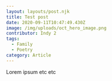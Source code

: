 ```yaml
---
layout: layouts/post.njk
title: Test post
date: 2020-09-11T10:47:49.430Z
image: /img/uploads/oct_hero_image.png
contributor: Indy 2
tags:
  - Family
  - Poetry
category: Article
---
```

Lorem ipsum etc etc